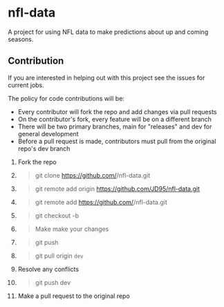 # nfl-data
A project for using NFL data to make predictions about up and coming seasons.

## Contribution

If you are interested in helping out with this project see the issues for current jobs.

The policy for code contributions will be:
- Every contributor will fork the repo and add changes via pull requests
- On the contributor's fork, every feature will be on a different branch
- There will be two primary branches, main for "releases" and dev for general development
- Before a pull request is made, contributors must pull from the original repo's dev branch

1. Fork the repo

2. > git clone https://github.com/<username>/nfl-data.git

3. > git remote add origin  https://github.com/JD95/nfl-data.git

4. > git remote add <your remote name> https://github.com/<username>/nfl-data.git

3. > git checkout -b <your feature name>

4. > Make make your changes

5. > git push <your remote name> <your feature name>

5. > git pull origin `dev`

6. Resolve any conflicts

7. > git push <your remote> dev

8. Make a pull request to the original repo
